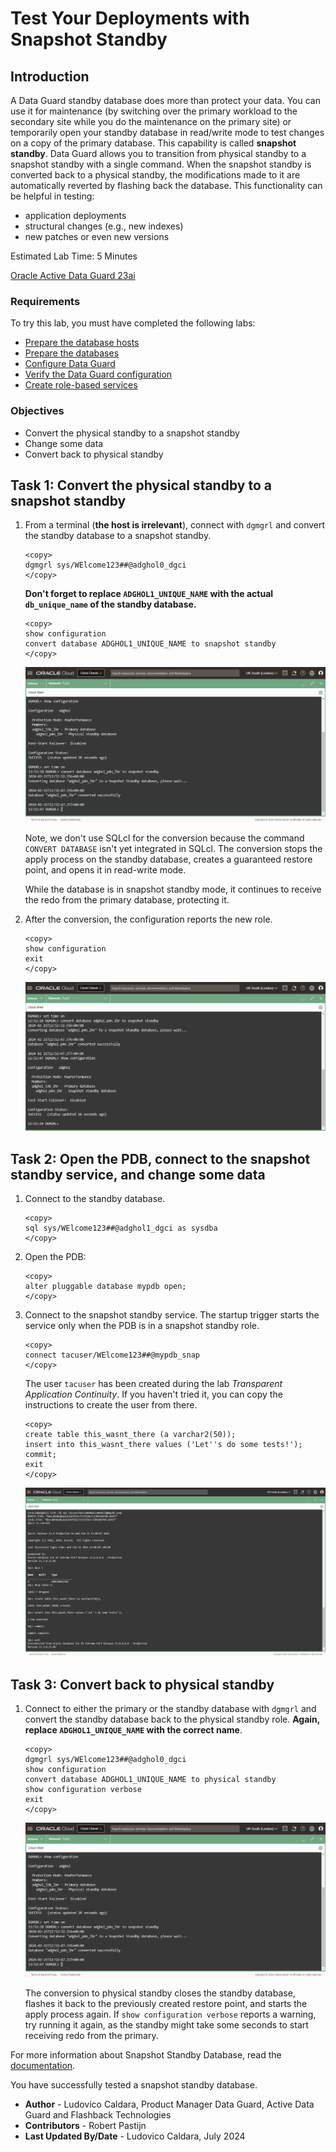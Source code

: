# Test Your Deployments with Snapshot Standby

## Introduction

A Data Guard standby database does more than protect your data. You can use it for maintenance (by switching over the primary workload to the secondary site while you do the maintenance on the primary site) or temporarily open your standby database in read/write mode to test changes on a copy of the primary database.
This capability is called **snapshot standby**.
Data Guard allows you to transition from physical standby to a snapshot standby with a single command.
When the snapshot standby is converted back to a physical standby, the modifications made to it are automatically reverted by flashing back the database.
This functionality can be helpful in testing:
* application deployments
* structural changes (e.g., new indexes)
* new patches or even new versions

Estimated Lab Time: 5 Minutes

[Oracle Active Data Guard 23ai](videohub:1_w5u4zktb)

### Requirements
To try this lab, you must have completed the following labs:
* [Prepare the database hosts](../prepare-host/prepare-host.md)
* [Prepare the databases](../prepare-db/prepare-db.md)
* [Configure Data Guard](../configure-dg/configure-dg.md)
* [Verify the Data Guard configuration](../verify-dg/verify-dg.md)
* [Create role-based services](../create-services/create-services.md)

### Objectives
* Convert the physical standby to a snapshot standby
* Change some data
* Convert back to physical standby

## Task 1: Convert the physical standby to a snapshot standby

1. From a terminal (**the host is irrelevant**), connect with `dgmgrl` and convert the standby database to a snapshot standby.

    ```
    <copy>
    dgmgrl sys/WElcome123##@adghol0_dgci
    </copy>
    ```
    **Don't forget to replace `ADGHOL1_UNIQUE_NAME` with the actual `db_unique_name` of the standby database.**
    ```
    <copy>
    show configuration
    convert database ADGHOL1_UNIQUE_NAME to snapshot standby
    </copy>
    ```

    ![The conversion to snapshot standby succeeds](images/convert-to-snapshot-standby.png)

    Note, we don't use SQLcl for the conversion because the command `CONVERT DATABASE` isn't yet integrated in SQLcl.
    The conversion stops the apply process on the standby database, creates a guaranteed restore point, and opens it in read-write mode.

    While the database is in snapshot standby mode, it continues to receive the redo from the primary database, protecting it.

2. After the conversion, the configuration reports the new role.

    ```
    <copy>
    show configuration
    exit
    </copy>
    ```

    ![Show configuration reports "Snapshot Standby database" for the standby database](images/show-configuration-snapshot.png)


## Task 2: Open the PDB, connect to the snapshot standby service, and change some data

1. Connect to the standby database.
    ```
    <copy>
    sql sys/WElcome123##@adghol1_dgci as sysdba
    </copy>
    ```

2. Open the PDB:
    ```
    <copy>
    alter pluggable database mypdb open;
    </copy>
    ```

3. Connect to the snapshot standby service. The startup trigger starts the service only when the PDB is in a snapshot standby role.
    ```
    <copy>
    connect tacuser/WElcome123##@mypdb_snap
    </copy>
    ```
    The user `tacuser` has been created during the lab *Transparent Application Continuity*. If you haven't tried it, you can copy the instructions to create the user from there.
    ```
    <copy>
    create table this_wasnt_there (a varchar2(50));
    insert into this_wasnt_there values ('Let''s do some tests!');
    commit;
    exit
    </copy>
    ```

    ![The DDL and DML statements work on the standby database](images/modify-snapshot-standby.png)
  

## Task 3: Convert back to physical standby

1. Connect to either the primary or the standby database with `dgmgrl` and convert the standby database back to the physical standby role. **Again, replace `ADGHOL1_UNIQUE_NAME` with the correct name**.
    ```
    <copy>
    dgmgrl sys/WElcome123##@adghol0_dgci
    show configuration
    convert database ADGHOL1_UNIQUE_NAME to physical standby
    show configuration verbose
    exit
    </copy>
    ```

    ![The conversion to physical standby succeeds](images/convert-to-snapshot-standby.png)

    The conversion to physical standby closes the standby database, flashes it back to the previously created restore point, and starts the apply process again.
    If `show configuration verbose` reports a warning, try running it again, as the standby might take some seconds to start receiving redo from the primary.

For more information about Snapshot Standby Database, read the [documentation](https://docs.oracle.com/en/database/oracle/oracle-database/23/sbydb/managing-oracle-data-guard-physical-standby-databases.html).

You have successfully tested a snapshot standby database.

- **Author** - Ludovico Caldara, Product Manager Data Guard, Active Data Guard and Flashback Technologies
- **Contributors** - Robert Pastijn
- **Last Updated By/Date** -  Ludovico Caldara, July 2024
